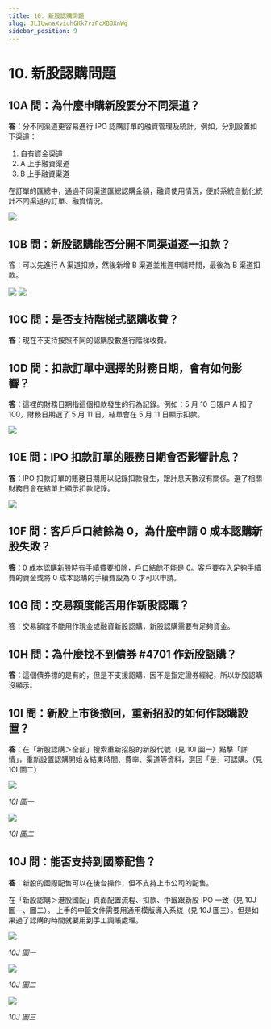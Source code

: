 ```yaml
---
title: 10. 新股認購問題
slug: JLIUwnaXviuhGKk7rzPcXB8XnWg
sidebar_position: 9
---
```



# 10. 新股認購問題

## 10A 問：為什麼申購新股要分不同渠道？

<b>答：</b>分不同渠道更容易進行 IPO 認購訂單的融資管理及統計，例如，分別設置如下渠道：
1. 自有資金渠道
2. A 上手融資渠道
3. B 上手融資渠道

在訂單的匯總中，通過不同渠道匯總認購金額，融資使用情況，便於系統自動化統計不同渠道的訂單、融資情況。

<img src="/assets/Awj9btNXRoYynBxgHQBcpuJvnob.png" src-width="3612" src-height="592" align="center"/>

## 10B 問：新股認購能否分開不同渠道逐一扣款？

答：可以先進行 A 渠道扣款，然後新增 B 渠道並推遲申請時間，最後為 B 渠道扣款。

<img src="/assets/A7FrbtAXkowtBAxMJ6scTSb8nKg.png" src-width="2876" src-height="1602" align="center"/>

<img src="/assets/CHjDbNmGcoZ8f7xWnNfcgNaJnXc.png" src-width="2820" src-height="1598" align="center"/>

## 10C 問：是否支持階梯式認購收費？

<b>答：</b>現在不支持按照不同的認購股數進行階梯收費。

## 10D 問：扣款訂單中選擇的財務日期，會有如何影響？

<b>答：</b>這裡的財務日期指這個扣款發生的行為記錄。例如：5 月 10 日賬户 A 扣了 100，財務日期選了 5 月 11 日，結單會在 5 月 11 日顯示扣款。

<img src="/assets/M5E0bp3wDo3OqyxCLF3cV2XLnwg.png" src-width="2680" src-height="902" align="center"/>

## 10E 問：IPO 扣款訂單的賬務日期會否影響計息？

<b>答：</b>IPO 扣款訂單的賬務日期用以記錄扣款發生，跟計息天數沒有關係。選了相關財務日會在結單上顯示扣款記錄。

<img src="/assets/RRGkbMks2olFQmxmMwacpunbntc.png" src-width="2680" src-height="902" align="center"/>

## 10F 問：客戶戶口結餘為 0，為什麼申請 0 成本認購新股失敗？

<b>答：</b>0 成本認購新股時有手續費要扣除，戶口結餘不能是 0。客戶要存入足夠手續費的資金或將 0 成本認購的手續費設為 0 才可以申請。

## 10G 問：交易額度能否用作新股認購？

答：交易額度不能用作現金或融資新股認購，新股認購需要有足夠資金。

## 10H 問：為什麼找不到債券 #4701 作新股認購？

<b>答：</b>這個債券標的是有的，但是不支援認購，因不是指定證券經紀，所以新股認購沒顯示。

## 10I 問：新股上市後撤回，重新招股的如何作認購設置？

<b>答：</b>在「新股認購＞全部」搜索重新招股的新股代號（見 10I 圖一）點擊「詳情」，重新設置認購開始＆結束時間、費率、渠道等資料，選回「是」可認購。（見 10I 圖二）

<img src="/assets/EQmGbizWhoSQSYxxMqucrQjInnf.png" src-width="2554" src-height="662" align="center"/>

<em>10I 圖一</em>

<img src="/assets/CVZybGNNvoFSdqx77WrcQ7F6nhe.png" src-width="2528" src-height="1552" align="center"/>

<em>10I 圖二</em>

## 10J 問：能否支持到國際配售？

<b>答：</b>新股的國際配售可以在後台操作，但不支持上市公司的配售。

在「新股認購＞港股國配」頁面配置流程、扣款、中籤跟新股 IPO 一致（見 10J 圖一、圖二）。
上手的中籤文件需要用通用模版導入系統（見 10J 圖三）。但是如果過了認購的時間就要用到手工調賬處理。

<img src="/assets/IKWUb7OKqoC7JCxUr7Kcltf1nNh.png" src-width="2506" src-height="854" align="center"/>

<em>10J 圖一</em>

<img src="/assets/Qwl4bEUr6oQBy8xKQtpcITNvnMc.png" src-width="2498" src-height="928" align="center"/>

<em>10J 圖二</em>

<img src="/assets/SgMmbJYSLoZeOfxoOaicDf5Wnod.png" src-width="2508" src-height="1428" align="center"/>

<em>10J 圖三</em>

